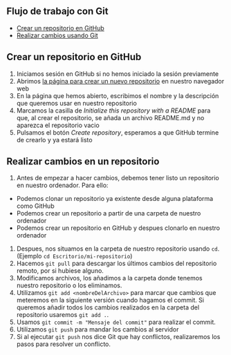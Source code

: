 ## Flujo de trabajo con Git

- [Crear un repositorio en GitHub](#crear-un-repositorio-en-github)
- [Realizar cambios usando Git](#realizar-cambios-usando-git)

## Crear un repositorio en GitHub

1. Iniciamos sesión en GitHub si no hemos iniciado la sesión previamente
1. Abrimos [la página para crear un nuevo repositorio](https://github.com/new) en nuestro navegador web
1. En la página que hemos abierto, escribimos el nombre y la descripción que queremos usar en nuestro repositorio
1. Marcamos la casilla de _Initialize this repository with a README_ para que, al crear el repositorio, se añada un archivo README.md y no aparezca el repositorio vacio
1. Pulsamos el botón _Create repository_, esperamos a que GitHub termine de crearlo y ya estará listo

## Realizar cambios en un repositorio

1. Antes de empezar a hacer cambios, debemos tener listo un repositorio en nuestro ordenador. Para ello:
  - Podemos clonar un repositorio ya existente desde alguna plataforma como GitHub
  - Podemos crear un repositorio a partir de una carpeta de nuestro ordenador
  - Podemos crear un repositorio en GitHub y despues clonarlo en nuestro ordenador
1. Despues, nos situamos en la carpeta de nuestro repositorio usando `cd`. (Ejemplo `cd Escritorio/mi-repositorio`)
1. Hacemos `git pull` para descargar los últimos cambios del repositorio remoto, por si hubiese alguno.
1. Modificamos archivos, los añadimos a la carpeta donde tenemos nuestro repositorio o los eliminamos.
1. Utilizamos `git add <nombreDelArchivo>` para marcar que cambios que meteremos en la siguiente versión cuando hagamos el commit. Si queremos añadir todos los cambios realizados en la carpeta del repositorio usaremos `git add .`.
1. Usamos `git commit -m "Mensaje del commit"` para realizar el commit.
1. Utilizamos `git push` para mandar los cambios al servidor
1. Si al ejecutar `git push` nos dice Git que hay conflictos, realizaremos los pasos para resolver un conflicto.
